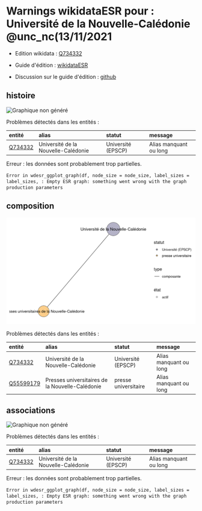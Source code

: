Warnings wikidataESR pour : Université de la Nouvelle-Calédonie @unc_nc(13/11/2021
================

- Edition wikidata : [Q734332](https://www.wikidata.org/wiki/Q734332)
- Guide d'édition : [wikidataESR](https://github.com/cpesr/wikidataESR/)

- Discussion sur le guide d'édition : [github](https://github.com/cpesr/wikidataESR/issues)



## histoire 

![Graphique non généré](Q734332-histoire.png) 

Problèmes détectés dans les entités :

|entité                                           |alias                               |statut             |message                |
|:------------------------------------------------|:-----------------------------------|:------------------|:----------------------|
|[Q734332](https://www.wikidata.org/wiki/Q734332) |Université de la Nouvelle-Calédonie |Université (EPSCP) |Alias manquant ou long |

 


Erreur : les données sont probablement trop partielles.
```
Error in wdesr_ggplot_graph(df, node_size = node_size, label_sizes = label_sizes, : Empty ESR graph: something went wrong with the graph production parameters

``` 



## composition 

![Graphique non généré](Q734332-composition.png) 

Problèmes détectés dans les entités :

|entité                                               |alias                                           |statut               |message                |
|:----------------------------------------------------|:-----------------------------------------------|:--------------------|:----------------------|
|[Q734332](https://www.wikidata.org/wiki/Q734332)     |Université de la Nouvelle-Calédonie             |Université (EPSCP)   |Alias manquant ou long |
|[Q55599179](https://www.wikidata.org/wiki/Q55599179) |Presses universitaires de la Nouvelle-Calédonie |presse universitaire |Alias manquant ou long |

 



## associations 

![Graphique non généré](Q734332-associations.png) 

Problèmes détectés dans les entités :

|entité                                           |alias                               |statut             |message                |
|:------------------------------------------------|:-----------------------------------|:------------------|:----------------------|
|[Q734332](https://www.wikidata.org/wiki/Q734332) |Université de la Nouvelle-Calédonie |Université (EPSCP) |Alias manquant ou long |

 


Erreur : les données sont probablement trop partielles.
```
Error in wdesr_ggplot_graph(df, node_size = node_size, label_sizes = label_sizes, : Empty ESR graph: something went wrong with the graph production parameters

``` 

